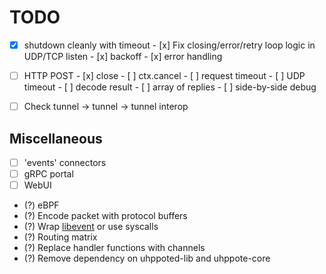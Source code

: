 # TODO

- [x] shutdown cleanly with timeout
      - [x] Fix closing/error/retry loop logic in UDP/TCP listen
            - [x] backoff
            - [x] error handling

- [ ] HTTP POST
      - [x] close
      - [ ] ctx.cancel
      - [ ] request timeout
      - [ ] UDP timeout
      - [ ] decode result
      - [ ] array of replies
      - [ ] side-by-side debug

- [ ] Check tunnel -> tunnel -> tunnel interop

## Miscellaneous

- [ ] 'events' connectors
- [ ] gRPC portal
- [ ] WebUI

- (?) eBPF
- (?) Encode packet with protocol buffers
- (?) Wrap [libevent](https://libevent.org) or use syscalls
- (?) Routing matrix
- (?) Replace handler functions with channels
- (?) Remove dependency on uhppoted-lib and uhppote-core

